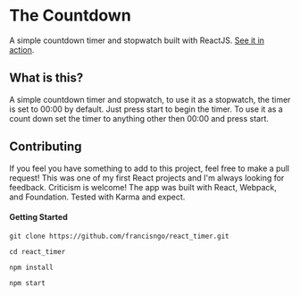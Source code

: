 # The Countdown

A simple countdown timer and stopwatch built with ReactJS. [See it in action](https://timereact.herokuapp.com/).

## What is this?

A simple countdown timer and stopwatch, to use it as a stopwatch, the timer is set to 00:00 by default. Just press start to begin the timer. To use it as a count down set the timer to anything other then 00:00 and press start.


## Contributing

If you feel you have something to add to this project, feel free to make a pull request! This was one of my first React projects and I'm always looking for feedback. Criticism is welcome! The app was built with React, Webpack, and Foundation. Tested with Karma and expect.

#### Getting Started

```
git clone https://github.com/francisngo/react_timer.git

cd react_timer

npm install

npm start
```
